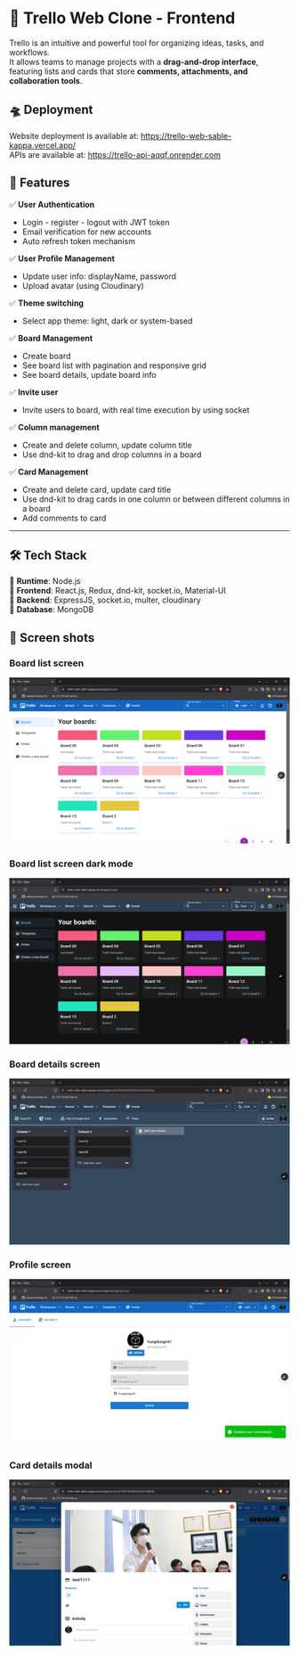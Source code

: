 # 📝 Trello Web Clone - Frontend  

Trello is an intuitive and powerful tool for organizing ideas, tasks, and workflows.  
It allows teams to manage projects with a **drag-and-drop interface**, featuring lists and cards that store **comments, attachments, and collaboration tools**.  

## 🛸 Deployment
Website deployment is available at: https://trello-web-sable-kappa.vercel.app/  
APIs are available at: https://trello-api-aqqf.onrender.com

## 🚀 Features  

✅ **User Authentication**      
- Login - register - logout with JWT token
- Email verification for new accounts
- Auto refresh token mechanism
    
✅ **User Profile Management**    
- Update user info: displayName, password
- Upload avatar (using Cloudinary)

✅ **Theme switching**    
- Select app theme: light, dark or system-based

✅ **Board Management**     
- Create board
- See board list with pagination and responsive grid
- See board details, update board info

✅ **Invite user**   
- Invite users to board, with real time execution by using socket

✅ **Column management**   
- Create and delete column, update column title
- Use dnd-kit to drag and drop columns in a board

✅ **Card Management**    
- Create and delete card, update card title
- Use dnd-kit to drag cards in one column or between different columns in a board
- Add comments to card

---

## 🛠️ Tech Stack  

🔹 **Runtime**: Node.js  
🔹 **Frontend**: React.js, Redux, dnd-kit, socket.io, Material-UI    
🔹 **Backend**: ExpressJS, socket.io, multer, cloudinary   
🔹 **Database**: MongoDB    


## 📸 Screen shots

### Board list screen
![alt text](readme-images/image-1.png)

### Board list screen dark mode
![alt text](readme-images/image-2.png)

### Board details screen
![alt text](readme-images/image-3.png)

### Profile screen
![alt text](readme-images/image-4.png)

### Card details modal
![alt text](readme-images/image-5.png)